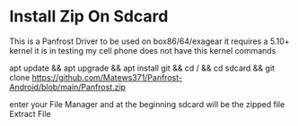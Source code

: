 # Install Zip On Sdcard
This is a Panfrost Driver to be used on box86/64/exagear it requires a 5.10+ kernel it is in testing my cell phone does not have this kernel
commands 

apt update && apt upgrade && apt install git &&
cd / && cd sdcard && git clone  https://github.com/Matews371/Panfrost-Android/blob/main/Panfrost.zip 


enter your File Manager and at the beginning sdcard will be the zipped file Extract File 

